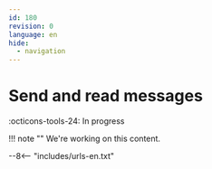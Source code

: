 ```yaml
---
id: 180
revision: 0
language: en
hide:
  - navigation
---
```


# Send and read messages

 :octicons-tools-24: In progress

!!! note ""
     We're working on this content.

--8<-- "includes/urls-en.txt"
